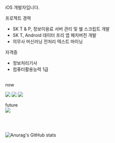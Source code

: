 iOS 개발자입니다.

프로젝트 경력

- SK T & P, 정보이용료 서버 관리 및 쉘 스크립트 개발
- SK T, Android 데이터 프리 앱 패치버전 개발
- 의무사 머신러닝 전처리 텍스트 마이닝


자격증

- 정보처리기사
- 컴퓨터활용능력 1급



<br>
now
<br>

<img src="https://img.shields.io/badge/Android-3DDC84?style=flat-square&logo=Android&logoColor=white"/>  <img src="https://img.shields.io/badge/Swift-FA7343?style=flat-square&logo=Swift&logoColor=white"/> <img src="https://img.shields.io/badge/Linux-FCC624?style=flat-square&logo=Linux&logoColor=white"/>


future 
<br>
<img src="https://img.shields.io/badge/Flutter-02569B?style=flat-square&logo=Flutter&logoColor=white"/>

<br>
<br>

![Anurag's GitHub stats](https://github-readme-stats.vercel.app/api?username=Zer95&show_icons=true&theme=dracula)




